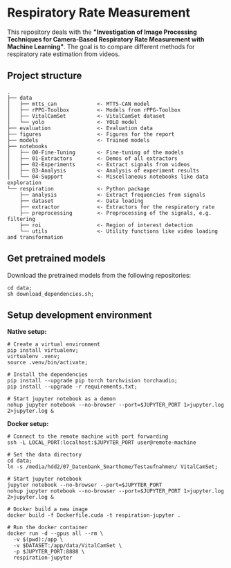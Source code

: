 # Respiratory Rate Measurement

This repository deals with the **"Investigation of Image Processing Techniques for Camera-Based Respiratory Rate
Measurement with Machine Learning"**. The goal is to compare different methods for respiratory rate estimation from
videos.

## Project structure

```
.
├── data
│   ├── mtts_can             <- MTTS-CAN model
│   ├── rPPG-Toolbox         <- Models from rPPG-Toolbox
│   ├── VitalCamSet          <- VitalCamSet dataset
│   └── yolo                 <- YOLO model
├── evaluation               <- Evaluation data
├── figures                  <- Figures for the report
├── models                   <- Trained models
├── notebooks
│   ├── 00-Fine-Tuning       <- Fine-tuning of the models
│   ├── 01-Extractors        <- Demos of all extractors
│   ├── 02-Experiments       <- Extract signals from videos
│   ├── 03-Analysis          <- Analysis of experiment results
│   └── 04-Support           <- Miscellaneous notebooks like data exploration
└── respiration              <- Python package
    ├── analysis             <- Extract frequencies from signals
    ├── dataset              <- Data loading
    ├── extractor            <- Extractors for the respiratory rate
    ├── preprocessing        <- Preprocessing of the signals, e.g. filtering
    ├── roi                  <- Region of interest detection
    └── utils                <- Utility functions like video loading and transformation
```

## Get pretrained models

Download the pretrained models from the following repositories:

```shell
cd data;
sh download_dependencies.sh;
```

## Setup development environment

**Native setup:**

```shell
# Create a virtual environment
pip install virtualenv;
virtualenv .venv;
source .venv/bin/activate;

# Install the dependencies
pip install --upgrade pip torch torchvision torchaudio;
pip install --upgrade -r requirements.txt;

# Start jupyter notebook as a demon
nohup jupyter notebook --no-browser --port=$JUPYTER_PORT 1>jupyter.log 2>jupyter.log &
```

**Docker setup:**

```shell
# Connect to the remote machine with port forwarding
ssh -L LOCAL_PORT:localhost:$JUPYTER_PORT user@remote-machine

# Set the data directory
cd data;
ln -s /media/hdd2/07_Datenbank_Smarthome/Testaufnahmen/ VitalCamSet;

# Start jupyter notebook
jupyter notebook --no-browser --port=$JUPYTER_PORT
nohup jupyter notebook --no-browser --port=$JUPYTER_PORT 1>jupyter.log 2>jupyter.log &

# Docker build a new image
docker build -f Dockerfile.cuda -t respiration-jupyter .

# Run the docker container
docker run -d --gpus all --rm \
  -v $(pwd):/app \
  -v $DATASET:/app/data/VitalCamSet \
  -p $JUPYTER_PORT:8888 \
  respiration-jupyter
```